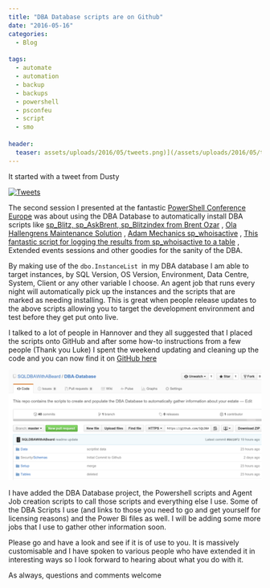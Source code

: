 ```yaml
---
title: "DBA Database scripts are on Github"
date: "2016-05-16"
categories:
  - Blog

tags:
  - automate
  - automation
  - backup
  - backups
  - powershell
  - psconfeu
  - script
  - smo

header:
  teaser: assets/uploads/2016/05/tweets.png)](/assets/uploads/2016/05/tweets.png
---
```

It started with a tweet from Dusty

[![Tweets](/assets/uploads/2016/05/tweets.png)](/assets/uploads/2016/05/tweets.png)

The second session I presented at the fantastic [PowerShell Conference Europe](http://psconf.eu) was about using the DBA Database to automatically install DBA scripts like [sp_Blitz, sp_AskBrent, sp_Blitzindex from Brent Ozar](https://www.brentozar.com/first-aid/sql-server-downloads/) , [Ola Hallengrens Maintenance Solution](https://ola.hallengren.com/) , [Adam Mechanics sp_whoisactive](http://sqlblog.com/blogs/adam_machanic/archive/2012/03/22/released-who-is-active-v11-11.aspx) , [This fantastic script for logging the results from sp_whoisactive to a table](https://www.brentozar.com/responder/log-sp_whoisactive-to-a-table/) , Extended events sessions and other goodies for the sanity of the DBA.

By making use of the `dbo.InstanceList `in my DBA database I am able to target instances, by SQL Version, OS Version, Environment, Data Centre, System, Client or any other variable I choose. An agent job that runs every night will automatically pick up the instances and the scripts that are marked as needing installing. This is great when people release updates to the above scripts allowing you to target the development environment and test before they get put onto live.

I talked to a lot of people in Hannover and they all suggested that I placed the scripts onto GitHub and after some how-to instructions from a few people (Thank you Luke) I spent the weekend updating and cleaning up the code and you can now find it on [GitHub here](https://github.com/SQLDBAWithABeard/DBA-Database)

[![github](/assets/uploads/2016/05/github.png)](/assets/uploads/2016/05/github.png)

I have added the DBA Database project, the Powershell scripts and Agent Job creation scripts to call those scripts and everything else I use. Some of the DBA Scripts I use (and links to those you need to go and get yourself for licensing reasons) and the Power Bi files as well. I will be adding some more jobs that I use to gather other information soon.

Please go and have a look and see if it is of use to you. It is massively customisable and I have spoken to various people who have extended it in interesting ways so I look forward to hearing about what you do with it.

As always, questions and comments welcome
